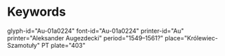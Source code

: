 # Keywords
glyph-id="Au-01a0224"
font-id="Au-01a0224"
printer-id="Au"
printer="Aleksander Augezdecki"
period="1549–1561?"
place="Królewiec-Szamotuły"
PT plate="403"
